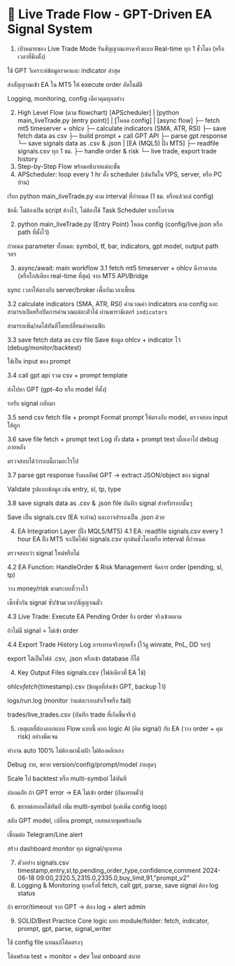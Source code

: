 # 📄 Live Trade Flow - GPT-Driven EA Signal System

1. เป้าหมายของ Live Trade Mode
   รันสัญญาณเทรดจริงแบบ Real-time ทุก 1 ชั่วโมง (หรือเวลาที่มึงตั้ง)

ใช้ GPT วิเคราะห์ข้อมูลราคาและ indicator ล่าสุด

ส่งสัญญาณเข้า EA ใน MT5 ให้ execute order อัตโนมัติ

Logging, monitoring, config เดียวคุมทุกอย่าง

2. High Level Flow (ตาม flowchart)
   [APScheduler]
   |
   [python main_liveTrade.py (entry point)]
   |
   [โหลด config]
   |
   [async flow]
   ├─ fetch mt5 timeserver + ohlcv
   ├─ calculate indicators (SMA, ATR, RSI)
   ├─ save fetch data as csv
   ├─ build prompt + call GPT API
   ├─ parse gpt response
   └─ save signals data as .csv & .json
   |
   [EA (MQL5) ฝั่ง MT5]
   ├─ readfile signals.csv ทุก 1 ชม.
   ├─ handle order & risk
   └─ live trade, export trade history
3. Step-by-Step Flow พร้อมอธิบายแต่ละขั้น
4. APScheduler: loop every 1 hr
   ตั้ง scheduler (เช่นรันใน VPS, server, หรือ PC บ้าน)

เรียก python main_liveTrade.py ตาม interval ที่กำหนด (1 ชม. หรือแล้วแต่ config)

ข้อดี: ไม่ต้องเปิด script ค้างไว้, ไม่ต้องใช้ Task Scheduler แบบโบราณ

2. python main_liveTrade.py (Entry Point)
   โหลด config (config/live.json หรือ path ที่ตั้งไว้)

กำหนด parameter ทั้งหมด: symbol, tf, bar, indicators, gpt model, output path ฯลฯ

3. async/await: main workflow
   3.1 fetch mt5 timeserver + ohlcv
   ดึงราคาสด (หรือใกล้เคียง real-time ที่สุด) จาก MT5 API/Bridge

sync เวลาให้ตรงกับ server/broker เพื่อกันเวลาเพี้ยน

3.2 calculate indicators (SMA, ATR, RSI)
คำนวณค่า indicators ตาม config และสามารถเปิดหรือปิดการคำนวณแต่ละตัวได้
ผ่านพารามิเตอร์ `indicators`

สามารถเพิ่ม/ลดได้ทันทีโดยเปลี่ยนค่าคอนฟิก

3.3 save fetch data as csv file
Save ข้อมูล ohlcv + indicator ไว้ (debug/monitor/backtest)

ใช้เป็น input ของ prompt

3.4 call gpt api
รวม csv + prompt template

ส่งไปหา GPT (gpt-4o หรือ model ที่ตั้ง)

รอรับ signal กลับมา

3.5 send csv fetch file + prompt
Format prompt ให้ตรงกับ model, ตรวจสอบ input ให้ถูก

3.6 save file fetch + prompt text
Log ทั้ง data + prompt text เผื่อเอาไป debug ภายหลัง

ตรวจสอบได้ว่ารอบนี้ถามอะไรไป

3.7 parse gpt response
รับผลลัพธ์ GPT → extract JSON/object ของ signal

Validate รูปแบบข้อมูล เช่น entry, sl, tp, type

3.8 save signals data as .csv & .json file
บันทึก signal สำหรับรอบนั้นๆ

Save เป็น signals.csv (EA จะอ่าน) และอาจสำรองเป็น .json ด้วย

4. EA Integration Layer (ฝั่ง MQL5/MT5)
   4.1 EA: readfile signals.csv every 1 hour
   EA ฝั่ง MT5 จะเปิดไฟล์ signals.csv ทุกต้นชั่วโมงหรือ interval ที่กำหนด

ตรวจสอบว่า signal ใหม่หรือไม่

4.2 EA Function: HandleOrder & Risk Management
จัดการ order (pending, sl, tp)

วาง money/risk ตามระบบที่วางไว้

เช็กซ้ำกัน signal ซ้ำ/ข้ามเวลา/สัญญาณมั่ว

4.3 Live Trade: Execute EA Pending Order
ยิง order จริงเข้าตลาด

ถ้าไม่มี signal = ไม่เข้า order

4.4 Export Trade History
Log การเทรดจริงทุกครั้ง (ไว้ดู winrate, PnL, DD ฯลฯ)

export ได้เป็นไฟล์ .csv, .json หรือเข้า database ก็ได้

4. Key Output Files
   signals.csv (ไฟล์เดียวที่ EA ใช้)

ohlcv*fetch*{timestamp}.csv (ข้อมูลที่ส่งเข้า GPT, backup ไว้)

logs/run.log (monitor ว่าแต่ละรอบสำเร็จหรือ fail)

trades/live_trades.csv (บันทึก trade ที่เกิดขึ้นจริง)

5. เหตุผลที่ต้องออกแบบ Flow แบบนี้
   แยก logic AI (คิด signal) กับ EA (วาง order + คุม risk) อย่างชัดเจน

ทำงาน auto 100% ไม่ต้องมานั่งเฝ้า ไม่ต้องคลิกเอง

Debug ง่าย, ขยาย version/config/prompt/model ง่ายสุดๆ

Scale ไป backtest หรือ multi-symbol ได้ทันที

ปลอดภัย ถ้า GPT error → EA ไม่เข้า order (กันเทรดมั่ว)

6. ขยายต่อยอดได้ทันที
   เพิ่ม multi-symbol (แค่เพิ่ม config loop)

สลับ GPT model, เปลี่ยน prompt, เทสหลายชุดพร้อมกัน

เชื่อมต่อ Telegram/Line alert

สร้าง dashboard monitor ทุก signal/ทุกเทรด

7. ตัวอย่าง signals.csv
   timestamp,entry,sl,tp,pending_order_type,confidence,comment
   2024-06-18 09:00,2320.5,2315.0,2335.0,buy_limit,91,"prompt_v2"
8. Logging & Monitoring
   ทุกครั้งที่ fetch, call gpt, parse, save signal ต้อง log status

ถ้า error/timeout จาก GPT → ต้อง log + alert admin

9. SOLID/Best Practice
   Core logic แยก module/folder: fetch, indicator, prompt, gpt, parse, signal_writer

ใช้ config file แทนแก้โค้ดตรงๆ

โค้ดพร้อม test + monitor + dev ใหม่ onboard สบาย
